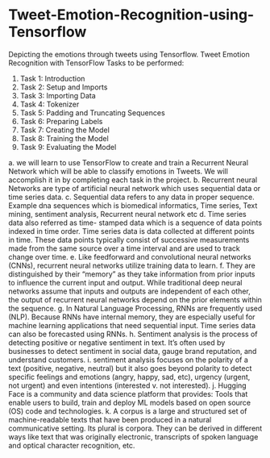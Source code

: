 # Tweet-Emotion-Recognition-using-Tensorflow
Depicting the emotions through tweets using Tensorflow.
Tweet Emotion Recognition with TensorFlow
Tasks to be performed:
1.	Task 1: Introduction
2.	Task 2: Setup and Imports
3.	Task 3: Importing Data
4.	Task 4: Tokenizer
5.	Task 5: Padding and Truncating Sequences
6.	Task 6: Preparing Labels
7.	Task 7: Creating the Model
8.	Task 8: Training the Model
9.	Task 9: Evaluating the Model

a.	we will learn to use TensorFlow to create and train a Recurrent Neural Network which will be able to classify emotions in Tweets. We will accomplish it in by completing each task in the project.
b.	Recurrent neural Networks are type of artificial neural network which uses sequential data or time series data.
c.	Sequential data refers to any data in proper sequence. Example dna sequences which is biomedical informatics, Time series, Text mining, sentiment analysis, Recurrent neural network etc
d.	Time series data also referred as time- stamped data which is a sequence of data points indexed in time order. Time series data is data collected at different points in time. These data points typically consist of successive measurements made from the same source over a time interval and are used to track change over time.
e.	Like feedforward and convolutional neural networks (CNNs), recurrent neural networks utilize training data to learn.
f.	They are distinguished by their “memory” as they take information from prior inputs to influence the current input and output. While traditional deep neural networks assume that inputs and outputs are independent of each other, the output of recurrent neural networks depend on the prior elements within the sequence. 
g.	In Natural Language Processing, RNNs are frequently used (NLP). Because RNNs have internal memory, they are especially useful for machine learning applications that need sequential input. Time series data can also be forecasted using RNNs.
h.	Sentiment analysis is the process of detecting positive or negative sentiment in text. It’s often used by businesses to detect sentiment in social data, gauge brand reputation, and understand customers.
i.	sentiment analysis focuses on the polarity of a text (positive, negative, neutral) but it also goes beyond polarity to detect specific feelings and emotions (angry, happy, sad, etc), urgency (urgent, not urgent) and even intentions (interested v. not interested).
j.	Hugging Face is a community and data science platform that provides: Tools that enable users to build, train and deploy ML models based on open source (OS) code and technologies.
k.	A corpus is a large and structured set of machine-readable texts that have been produced in a natural communicative setting. Its plural is corpora. They can be derived in different ways like text that was originally electronic, transcripts of spoken language and optical character recognition, etc.


